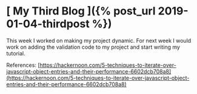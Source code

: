 # [ My Third Blog ]({% post_url 2019-01-04-thirdpost %})
This week I worked on making my project dynamic.
For next week I would work on adding the validation code to my project and start writing my tutorial.

References:
[https://hackernoon.com/5-techniques-to-iterate-over-javascript-object-entries-and-their-performance-6602dcb708a8](https://hackernoon.com/5-techniques-to-iterate-over-javascript-object-entries-and-their-performance-6602dcb708a8)

